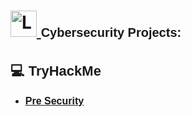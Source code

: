 <h1>
  <a href="https://www.linkedin.com/in/rashadhagen/">
    <img src="https://i.imgur.com/bYUDnOO.png" alt="LinkedIn" width="42px" />
  </a> 
  <span style="font-family: Arial, sans-serif; font-size: 20px; font-weight: bold;">Cybersecurity Projects:</span> 
  <br/>
</h1>


<h2 style="font-family: Arial, sans-serif; font-size: 22px; font-weight: bold;">💻 TryHackMe</h2>
<ul>
  <li>
    <a href="https://github.com/RashadHagen/Pre-Security">
      <strong style="font-family: Arial, sans-serif; font-size: 16px;">Pre Security</strong>
    </a>
     <br/> <br/>
  </li>
</ul>
